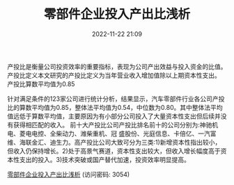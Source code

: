 ﻿---
title: 零部件企业投入产出比浅析
date: 2022-11-22 21:09
tags:
- 汽车零部件
updated: 1970-01-01 08:00:00
---

产投比是衡量公司投资效率的重要指标，表现为公司产出效益与投入资金的比值。
产投比定义本文研究的产投比定义为当年营业收入增加值除以上期资本性支出。
产投比算数平均值为0.85
<!-- more -->
针对满足条件的123家公司进行统计分析，结果显示，汽车零部件行业各公司产投比的算数平均值为0.85，整体法平均值为0.54，中位数为0.80。其中整体法平均值远低于算数平均值，主要原因为有小部分公司投入了大量资本性支出但后续并没有获得相匹配的收入。
前十大产投比公司产投比排名前十的公司分别为:神驰机电、菱电电控、全柴动力、潍柴重机、冠
盛股份、光庭信息、卡倍亿、一汽富维、海联金汇、迪生力。高产投比公司大致可分为三类:1)新增资本性指出较小，但收入仍保持增长。2)处于高景气赛道，资本性支出较大，但收入增长幅度高于资本性支出的投入。3)技术突破或国产替代加速，投资效率明显提高。

[零部件企业投入产出比浅析](https://url12.ctfile.com/f/3948612-730574092-15c3b9?p=3054)
(访问密码: 3054)

